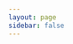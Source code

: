 ```yaml
---
layout: page
sidebar: false
---
```


<script setup>
import {
  VPTeamPage,
  VPTeamPageTitle,
  VPTeamMembers,
  VPTeamPageSection
} from "vitepress/theme";


const coreMembers = [
  {
    "avatar": "/img/member-xiaozhu2007.png",
    "name": "Zhen Liu",
    "title": "Creator",
    "org": "HelloTools",
    "desc": "万恶之源(bushi",
    "links": [{ "icon": "github", "link": "https://github.com/xiaozhu2007" }],
    "sponsor": "https://afdian.net/a/xiaozhu2021"
  },
  {
    "avatar": "/img/member-tac.png",
    "name": "Aochen Tan",
    "title": "Member",
    "links": [{ "icon": "github", "link": "https://github.com/TAC248" }],
    "sponsor": "https://s1.ax1x.com/2022/12/01/z0shND.png"
  },
  {
    "avatar": "https://www.github.com/1zyao.png",
    "name": "1zyao",
    "title": "Member",
    "links": [{ "icon": "github", "link": "https://github.com/1zyao" }]
  },
  {
    "avatar": "/img/member-vmstatus.png",
    "name": "vmstatus",
    "title": "Member",
    "links": [{ "icon": "github", "link": "https://github.com/vmstatus" }]
  }
];

/**
 * 对于常量 sponsors 来说，`title`属性指的是留言的内容
 * 
 */
const sponsors = [ 
  {
    avatar: "https://pic1.afdiancdn.com/user/9176bb7498d911eaa07752540025c377/avatar/2a750d92893ff7c67c5c241930f7cc69_w1080_h1440_s159.jpg?imageView2/1/w/480/h/480",
    name: "Pig2333",
    title: "12 CNY",
    org: "afdian",
    links: [{ icon: "github", link: "https://github.com/" }]
  }
];

const partners = [ 
    {
    avatar: "https://www.github.com/kaiheila.png",
    name: "KOOK(原开黑啦)",
    title: "一个好用的语音沟通工具",
    "desc": "无广告、不掉线、低占用、不延迟",
    links: [{ icon: "github", link: "https://github.com/kaiheila" }]
  },
    {
    avatar: "https://store-g1.seewo.com/enweb/images/share@256.png",
    name: "希沃白板 5",
    title: "为互动教学而生",
    "desc": "更高效的备课体验，更丰富的教学工具",
    links: [{ icon: "github", link: "https://github.com/EasiNote" }]
  },
  {
    avatar: "https://www.github.com/github.png",
    name: "虚位以待",
    title: "May be you?",
    links: [{ icon: "github", link: "https://github.com/" }]
  }
];

</script>

<VPTeamPage>
  <VPTeamPageTitle>
    <template #title>认识团队</template>
    <template #lead>HelloTools Cloud 的发展的背后是 HelloTools 团队的不懈努力，以下是部分团员的信息。</template>
  </VPTeamPageTitle>
  <VPTeamPageSection>
    <template #title>核心团队成员</template>
    <template #lead>HelloTools Cloud 的发展的背后是 HelloTools 团队的不懈努力，以下是核心团队成员的个人信息。</template>
    <template #members>
      <VPTeamMembers size="medium" :members="coreMembers" />
    </template>
  </VPTeamPageSection>
  <VPTeamPageSection>
    <template #title>赞助商</template>
    <template #lead>在我们的赞助者慷慨的财务支持下，HelloTools Cloud 才得以继续前进。</template>
    <template #members>
      <VPTeamMembers size="small" :members="sponsors" />
    </template>
  </VPTeamPageSection>
  <VPTeamPageSection>
    <template #title>社区伙伴</template>
    <template #lead>一些活跃的生产力工具让 HelloTools Cloud 的开发变得更加丰富多彩，团队成员们认为有必要在此特别提及。</template>
    <template #members>
      <VPTeamMembers size="small" :members="partners" />
    </template>
  </VPTeamPageSection>
</VPTeamPage>
